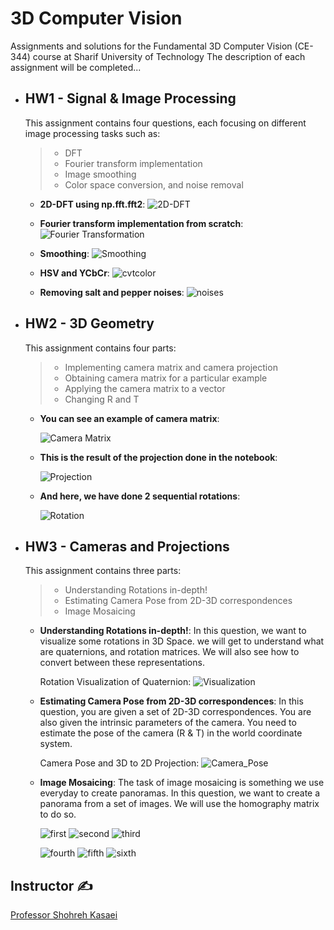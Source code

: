 # 3D Computer Vision
Assignments and solutions for the Fundamental 3D Computer Vision (CE-344) course at Sharif University of Technology
The description of each assignment will be completed...

* ## HW1 - Signal & Image Processing

    This assignment contains four questions, each focusing on different image processing tasks such as:
    > * DFT
    > * Fourier transform implementation
    > * Image smoothing
    > * Color space conversion, and noise removal

    - **2D-DFT using np.fft.fft2**:
         ![2D-DFT](./Signal%20&%20Image%20Processing/2ddft.png)

    - **Fourier transform implementation from scratch**:
        ![Fourier Transformation](./Signal%20&%20Image%20Processing/Fourier.png)

    - **Smoothing**:
        ![Smoothing](./Signal%20&%20Image%20Processing/smoothing.png)

    - **HSV and YCbCr**:
        ![cvtcolor](./Signal%20&%20Image%20Processing/third.png)

    - **Removing salt and pepper noises**:
        ![noises](./Signal%20&%20Image%20Processing/noises.png)

* ## HW2 - 3D Geometry

    This assignment contains four parts:
    > * Implementing camera matrix and camera projection
    > * Obtaining camera matrix for a particular example
    > * Applying the camera matrix to a vector
    > * Changing R and T 

    - **You can see an example of camera matrix**:

        ![Camera Matrix](./images-readme/hw2_cameramatrix.png)

    - **This is the result of the projection done in the notebook**:

        ![Projection](./images-readme/hw2_proj.png)

    - **And here, we have done 2 sequential rotations**:

        ![Rotation](./images-readme/hw2_rot.png)


* ## HW3 - Cameras and Projections

    This assignment contains three parts:
    > * Understanding Rotations in-depth!
    > * Estimating Camera Pose from 2D-3D correspondences
    > * Image Mosaicing


    - **Understanding Rotations in-depth!**:
        In this question, we want to visualize some rotations in 3D Space. we will get to understand what are quaternions, and rotation matrices. We will also see how to convert between these representations.

        Rotation Visualization of Quaternion:
        ![Visualization](./images-readme/hw3_vis.png)

    - **Estimating Camera Pose from 2D-3D correspondences**:
        In this question, you are given a set of 2D-3D correspondences. You are also given the intrinsic parameters of the camera. You need to estimate the pose of the camera (R & T) in the world coordinate system.

        Camera Pose and 3D to 2D Projection:
        ![Camera_Pose](/images-readme/hw3_pos.png)

    - **Image Mosaicing**:
        The task of image mosaicing is something we use everyday to create panoramas. In this question, we want to create a panorama from a set of images. We will use the homography matrix to do so.

        ![first](./images-readme/hw3-1.png)
        ![second](./images-readme/hw3-2.png)
        ![third](./images-readme/hw3-3.png)

        ![fourth](./images-readme/hw3-4.png)
        ![fifth](./images-readme/hw3_5.png)
        ![sixth](./images-readme/hw3_final.png)



## Instructor ✍
[Professor Shohreh Kasaei](https://scholar.google.com/citations?user=mvx4PvgAAAAJ&hl=en)
